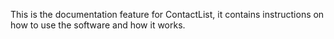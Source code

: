 This is the documentation feature for ContactList, it contains instructions on how to use the software and how it works.
